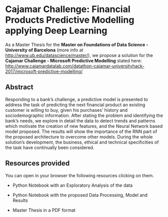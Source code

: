 # Cajamar Challenge: Financial Products Predictive Modelling applying Deep Learning
As a Master Thesis for the **Master on Foundations of Data Science - University of Barcelona** (more info at http://www.ub.edu/datascience/master/), we propose a solution for the **Cajamar Challenge - Microsoft Predictive Modelling** stated here:
http://www.cajamardatalab.com/datathon-cajamar-universityhack-2017/microsoft-predictive-modelling/

## Abstract
Responding to a bank’s challenge, a predictive model is presented to address the task of predicting the next financial product an existing customer is willing to buy, given his purchases’ history and sociodemographic information. After stating the problem and identifying the bank’s needs, we explore in detail the data to detect trends and patterns which motivate the creation of new features, and the Neural Network based model proposed. The results will show the importance of the RNN part of the proposed architecture to overcome other models. During the whole solution’s development, the business, ethical and technical specificities of the task have continually been considered.

## Resources provided
You can open in your browser the following resources clicking on them.
- Python Notebook with an Exploratory Analysis of the data

- Python Notebook with the proposed Data Processing, Model and Results

- Master Thesis in a PDF format
